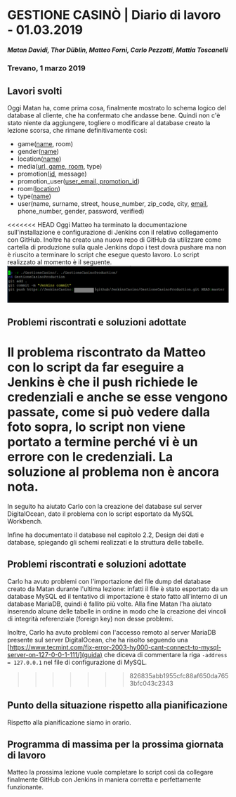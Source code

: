 # GESTIONE CASINÒ | Diario di lavoro - 01.03.2019
##### Matan Davidi, Thor Düblin, Matteo Forni, Carlo Pezzotti, Mattia Toscanelli
### Trevano, 1 marzo 2019

## Lavori svolti
Oggi Matan ha, come prima cosa, finalmente mostrato lo schema logico del database al cliente, che ha confermato che andasse bene. Quindi non c'è stato niente da aggiungere, togliere o modificare al database creato la lezione scorsa, che rimane definitivamente così:
- game(<span style="text-decoration: underline;">name</span>, room)
- gender(<span style="text-decoration: underline;">name</span>)
- location(<span style="text-decoration: underline;">name</span>)
- media(<span style="text-decoration: underline;">url, game, room</span>, type)
- promotion(<span style="text-decoration: underline;">id</span>, message)
- promotion_user(<span style="text-decoration: underline;">user_email, promotion_id</span>)
- room(<span style="text-decoration: underline;">location</span>)
- type(<span style="text-decoration: underline;">name</span>)
- user(name, surname, street, house_number, zip_code, city, <span style="text-decoration: underline;">email</span>, phone_number, gender, password, verified)

<<<<<<< HEAD
Oggi Matteo ha terminato la documentazione sull'installazione e configurazione di Jenkins con il relativo collegamento con GitHub. Inoltre ha creato una nuova repo di GitHub da utilizzare come cartella di produzione sulla quale Jenkins dopo i test dovrà pushare ma non è riuscito a terminare lo script che esegue questo lavoro. Lo script realizzato al momento è il seguente.
![Github script](../media/GithubScript.png)

##  Problemi riscontrati e soluzioni adottate
Il problema riscontrato da Matteo con lo script da far eseguire a Jenkins è che il push richiede le credenziali e anche se esse vengono passate, come si può vedere dalla foto sopra, lo script non viene portato a termine perché vi è un errore con le credenziali. La soluzione al problema non è ancora nota.
=======
In seguito ha aiutato Carlo con la creazione del database sul server DigitalOcean, dato il problema con lo script esportato da MySQL Workbench.

Infine ha documentato il database nel capitolo 2.2, Design dei dati e database, spiegando gli schemi realizzati e la struttura delle tabelle.


##  Problemi riscontrati e soluzioni adottate
Carlo ha avuto problemi con l'importazione del file dump del database creato da Matan durante l'ultima lezione: infatti il file è stato esportato da un database MySQL ed il tentativo di importazione è stato fatto all'interno di un database MariaDB, quindi è fallito più volte. Alla fine Matan l'ha aiutato inserendo alcune delle tabelle in ordine in modo che la creazione dei vincoli di integrità referenziale (foreign key) non desse problemi.

Inoltre, Carlo ha avuto problemi con l'accesso remoto al server MariaDB presente sul server DigitalOcean, che ha risolto seguendo una [https://www.tecmint.com/fix-error-2003-hy000-cant-connect-to-mysql-server-on-127-0-0-1-111/](guida) che diceva di commentare la riga ``` -address = 127.0.0.1 ``` nel file di configurazione di MySQL.
>>>>>>> 826835abb1955cfc88af650da7653bfc043c2343

##  Punto della situazione rispetto alla pianificazione
Rispetto alla pianificazione siamo in orario.

## Programma di massima per la prossima giornata di lavoro
Matteo la prossima lezione vuole completare lo script così da collegare finalmente GitHub con Jenkins in maniera corretta e perfettamente funzionante.
